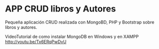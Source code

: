 APP CRUD libros y Autores
===============

Pequeña aplicación CRUD realizada con MongoBD, PHP y Bootstrap sobre libros y autores.

VideoTutorial de como instalar MongoDB en Windows y en XAMPP
http://youtu.be/Tx6ERqPwDvU
